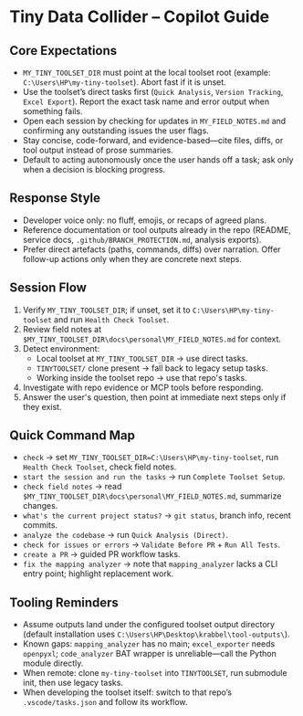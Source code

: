 # Tiny Data Collider – Copilot Guide

## Core Expectations
- `MY_TINY_TOOLSET_DIR` must point at the local toolset root (example: `C:\Users\HP\my-tiny-toolset`). Abort fast if it is unset.
- Use the toolset’s direct tasks first (`Quick Analysis`, `Version Tracking`, `Excel Export`). Report the exact task name and error output when something fails.
- Open each session by checking for updates in `MY_FIELD_NOTES.md` and confirming any outstanding issues the user flags.
- Stay concise, code-forward, and evidence-based—cite files, diffs, or tool output instead of prose summaries.
- Default to acting autonomously once the user hands off a task; ask only when a decision is blocking progress.

## Response Style
- Developer voice only: no fluff, emojis, or recaps of agreed plans.
- Reference documentation or tool outputs already in the repo (README, service docs, `.github/BRANCH_PROTECTION.md`, analysis exports).
- Prefer direct artefacts (paths, commands, diffs) over narration. Offer follow-up actions only when they are concrete next steps.

## Session Flow
1. Verify `MY_TINY_TOOLSET_DIR`; if unset, set it to `C:\Users\HP\my-tiny-toolset` and run `Health Check Toolset`.
2. Review field notes at `$MY_TINY_TOOLSET_DIR\docs\personal\MY_FIELD_NOTES.md` for context.
3. Detect environment:
   - Local toolset at `MY_TINY_TOOLSET_DIR` → use direct tasks.
   - `TINYTOOLSET/` clone present → fall back to legacy setup tasks.
   - Working inside the toolset repo → use that repo's tasks.
4. Investigate with repo evidence or MCP tools before responding.
5. Answer the user's question, then point at immediate next steps only if they exist.

## Quick Command Map
- `check` → set `MY_TINY_TOOLSET_DIR=C:\Users\HP\my-tiny-toolset`, run `Health Check Toolset`, check field notes.
- `start the session and run the tasks` → run `Complete Toolset Setup`.
- `check field notes` → read `$MY_TINY_TOOLSET_DIR\docs\personal\MY_FIELD_NOTES.md`, summarize changes.
- `what's the current project status?` → `git status`, branch info, recent commits.
- `analyze the codebase` → run `Quick Analysis (Direct)`.
- `check for issues or errors` → `Validate Before PR` + `Run All Tests`.
- `create a PR` → guided PR workflow tasks.
- `fix the mapping analyzer` → note that `mapping_analyzer` lacks a CLI entry point; highlight replacement work.

## Tooling Reminders
- Assume outputs land under the configured toolset output directory (default installation uses `C:\Users\HP\Desktop\krabbel\tool-outputs\`).
- Known gaps: `mapping_analyzer` has no main; `excel_exporter` needs `openpyxl`; `code_analyzer` BAT wrapper is unreliable—call the Python module directly.
- When remote: clone `my-tiny-toolset` into `TINYTOOLSET`, run submodule init, then use legacy tasks.
- When developing the toolset itself: switch to that repo’s `.vscode/tasks.json` and follow its workflow.


